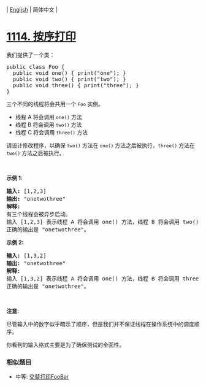 | [English](README_EN.md) | 简体中文 |

# [1114. 按序打印](https://leetcode-cn.com/problems/print-in-order)
<p>我们提供了一个类：</p>

<pre>
public class Foo {
&nbsp; public void one() { print(&quot;one&quot;); }
&nbsp; public void two() { print(&quot;two&quot;); }
&nbsp; public void three() { print(&quot;three&quot;); }
}
</pre>

<p>三个不同的线程将会共用一个&nbsp;<code>Foo</code>&nbsp;实例。</p>

<ul>
	<li>线程 A 将会调用 <code>one()</code> 方法</li>
	<li>线程 B 将会调用&nbsp;<code>two()</code> 方法</li>
	<li>线程 C 将会调用 <code>three()</code> 方法</li>
</ul>

<p>请设计修改程序，以确保 <code>two()</code> 方法在 <code>one()</code> 方法之后被执行，<code>three()</code> 方法在 <code>two()</code> 方法之后被执行。</p>

<p>&nbsp;</p>

<p><strong>示例 1:</strong></p>

<pre>
<strong>输入:</strong> [1,2,3]
<strong>输出:</strong> &quot;onetwothree&quot;
<strong>解释:</strong> 
有三个线程会被异步启动。
输入 [1,2,3] 表示线程 A 将会调用 one() 方法，线程 B 将会调用 two() 方法，线程 C 将会调用 three() 方法。
正确的输出是 &quot;onetwothree&quot;。
</pre>

<p><strong>示例 2:</strong></p>

<pre>
<strong>输入:</strong> [1,3,2]
<strong>输出:</strong> &quot;onetwothree&quot;
<strong>解释:</strong> 
输入 [1,3,2] 表示线程 A 将会调用 one() 方法，线程 B 将会调用 three() 方法，线程 C 将会调用 two() 方法。
正确的输出是 &quot;onetwothree&quot;。</pre>

<p>&nbsp;</p>

<p><strong>注意:</strong></p>

<p>尽管输入中的数字似乎暗示了顺序，但是我们并不保证线程在操作系统中的调度顺序。</p>

<p>你看到的输入格式主要是为了确保测试的全面性。</p>

 ### 相似题目
- 中等:	[交替打印FooBar](https://leetcode-cn.com/problems/print-foobar-alternately) 
